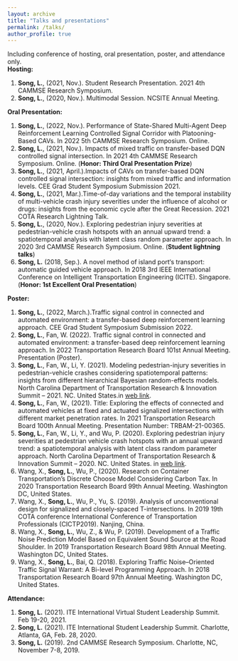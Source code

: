 ```yaml
---
layout: archive
title: "Talks and presentations"
permalink: /talks/
author_profile: true
---
```


Including conference of hosting, oral presentation, poster, and attendance only.<br>
**Hosting:** <br>
1. **Song, L.**, (2021, Nov.). Student Research Presentation. 2021 4th CAMMSE Research Symposium.
2. **Song, L.**, (2020, Nov.). Multimodal Session. NCSITE Annual Meeting.

**Oral Presentation:** <br>
1.  **Song, L.**, (2022, Nov.). Performance of State-Shared Multi-Agent Deep Reinforcement Learning Controlled Signal Corridor with Platooning-Based CAVs. In 2022 5th CAMMSE Research Symposium. Online. 
1.  **Song, L.**, (2021, Nov.). Impacts of mixed traffic on transfer-based DQN controlled signal intersection. In 2021 4th CAMMSE Research Symposium. Online. (**Honor: Third Oral Presentation Prize**)
1.  **Song, L.**, (2021, April.).Impacts of CAVs on transfer-based DQN controlled signal intersection: insights from mixed traffic and information levels. CEE Grad Student Symposium Submission 2021. 
2.  **Song, L.**, (2021, Mar.).Time-of-day variations and the temporal instability of multi-vehicle crash injury severities under the influence of alcohol or drugs: insights from the economic cycle after the Great Recession. 2021 COTA Research Lightning Talk.
3.  **Song, L.**, (2020, Nov.). Exploring pedestrian injury severities at pedestrian-vehicle crash hotspots with an annual upward trend: a spatiotemporal analysis with latent class random parameter approach. In 2020 3rd CAMMSE Research Symposium. Online. (**Student lightning talks**)
4. **Song, L.** (2018, Sep.). A novel method of island port‘s transport: automatic guided vehicle approach. In 2018 3rd IEEE International Conference on Intelligent Transportation Engineering (ICITE). Singapore. (**Honor: 1st Excellent Oral Presentation**)

**Poster:**<br>
1.  **Song, L.**, (2022, March.).Traffic signal control in connected and automated environment: a transfer-based deep reinforcement learning approach. CEE Grad Student Symposium Submission 2022. 
1. **Song, L.**, Fan, W. (2022). Traffic signal control in connected and automated environment: a transfer-based deep reinforcement learning approach. In 2022 Transportation Research Board 101st Annual Meeting. Presentation (Poster).
1. **Song, L.**, Fan, W., Li, Y. (2021). Modeling pedestrian-injury severities in pedestrian-vehicle crashes considering spatiotemporal patterns: insights from different hierarchical Bayesian random-effects models. North Carolina Department of Transportation Research & Innovation Summit – 2021. NC. United States.in [web link](https://www.hsrc.unc.edu/ncdot-ri-summit/virtual-poster-gallery/21-song-uncc/). 
1. **Song, L.**, Fan, W.,  (2021). Title: Exploring the effects of connected and automated vehicles at fixed and actuated signalized intersections with different market penetration rates. In 2021 Transportation Research Board 100th Annual Meeting. Presentation Number: TRBAM-21-00365.
1. **Song, L.**, Fan, W., Li, Y., and Wu, P. (2020). Exploring pedestrian injury severities at pedestrian vehicle crash hotspots with an annual upward trend: a spatiotemporal analysis with latent class random parameter approach. North Carolina Department of Transportation Research & Innovation Summit – 2020. NC. United States. in [web link](https://www.hsrc.unc.edu/ncdot-ri-summit/virtual-poster-gallery/song-uncc/).
1. Wang, X., **Song, L.**, Wu, P., (2020). Research on Container Transportation’s Discrete Choose Model Considering Carbon Tax. In 2020 Transportation Research Board 99th Annual Meeting. Washington DC, United States.
1. Wang, X., **Song, L.**, Wu, P., Yu, S. (2019). Analysis of unconventional design for signalized and closely-spaced T-intersections. In 2019 19th COTA conference International Conference of Transportation Professionals (CICTP2019). Nanjing, China.
1. Wang, X., **Song, L.**, Wu, Z., & Wu, P. (2019). Development of a Traffic Noise Prediction Model Based on Equivalent Sound Source at the Road Shoulder. In 2019 Transportation Research Board 98th Annual Meeting.  Washington DC, United States.
1. Wang, X., **Song, L.**, Bai, Q. (2018). Exploring Traffic Noise–Oriented Traffic Signal Warrant: A Bi-level Programming Approach. In 2018 Transportation Research Board 97th Annual Meeting.  Washington DC, United States.

**Attendance:**
1. **Song, L.** (2021). ITE International Virtual Student Leadership Summit. Feb 19-20, 2021.
1. **Song, L.** (2021). ITE International Student Leadership Summit. Charlotte, Atlanta, GA, Feb. 28, 2020.
1. **Song, L.** (2019). 2nd CAMMSE Research Symposium. Charlotte, NC, November 7-8, 2019.

